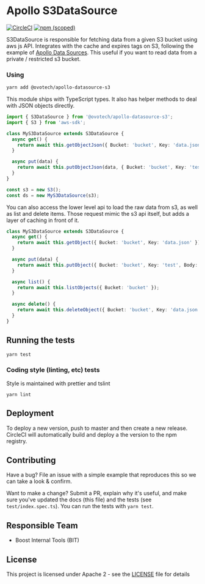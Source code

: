 # Apollo S3DataSource

[![CircleCI](https://circleci.com/gh/ovotech/apollo-datasource-s3.svg?style=svg&circle-token=c64973d3fd46a2b132c93516f9f44df992380a3b)](https://circleci.com/gh/ovotech/apollo-datasource-s3)
[![npm (scoped)](https://img.shields.io/npm/v/@ovotech/apollo-datasource-s3.svg)](https://www.npmjs.com/package/@ovotech/apollo-datasource-s3)

S3DataSource is responsible for fetching data from a given S3 bucket using aws js API. Integrates with the cache and expires tags on S3, following the example of [Apollo Data Sources](https://www.apollographql.com/docs/apollo-server/features/data-sources.html). This useful if you want to read data from a private / restricted s3 bucket.

### Using

```bash
yarn add @ovotech/apollo-datasource-s3
```

This module ships with TypeScript types. It also has helper methods to deal with JSON objects directly.

```ts
import { S3DataSource } from '@ovotech/apollo-datasource-s3';
import { S3 } from 'aws-sdk';

class MyS3DataSource extends S3DataSource {
  async get() {
    return await this.getObjectJson({ Bucket: 'bucket', Key: 'data.json' });
  }

  async put(data) {
    return await this.putObjectJson(data, { Bucket: 'bucket', Key: 'test' });
  }
}

const s3 = new S3();
const ds = new MyS3DataSource(s3);
```

You can also access the lower level api to load the raw data from s3, as well as list and delete items. Those request mimic the s3 api itself, but adds a layer of caching in front of it.

```ts
class MyS3DataSource extends S3DataSource {
  async get() {
    return await this.getObject({ Bucket: 'bucket', Key: 'data.json' });
  }

  async put(data) {
    return await this.putObject({ Bucket: 'bucket', Key: 'test', Body: 'data' });
  }

  async list() {
    return await this.listObjects({ Bucket: 'bucket' });
  }

  async delete() {
    return await this.deleteObject({ Bucket: 'bucket', Key: 'data.json' });
  }
}
```

## Running the tests

```bash
yarn test
```

### Coding style (linting, etc) tests

Style is maintained with prettier and tslint

```
yarn lint
```

## Deployment

To deploy a new version, push to master and then create a new release. CircleCI will automatically build and deploy a the version to the npm registry.

## Contributing

Have a bug? File an issue with a simple example that reproduces this so we can take a look & confirm.

Want to make a change? Submit a PR, explain why it's useful, and make sure you've updated the docs (this file) and the tests (see `test/index.spec.ts`). You can run the tests with `yarn test`.

## Responsible Team

- Boost Internal Tools (BIT)

## License

This project is licensed under Apache 2 - see the [LICENSE](LICENSE) file for details
